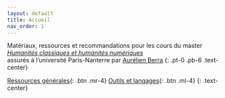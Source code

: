```yaml
---
layout: default
title: Accueil
nav_order: 1
---
```


Matériaux, ressources et recommandations pour les cours du master<br />[*Humanités classiques et humanités numériques*](https://hclassiques.parisnanterre.fr/)<br />assurés à l’université Paris-Nanterre par [Aurélien Berra](mailto:aurelien.berra@parisnanterre.fr)
{: .pt-0 .pb-6 .text-center}

[Ressources générales](./docs/general_resources){: .btn .mr-4} [Outils et langages](./docs/tools_and_languages){: .btn .ml-4}
{: .text-center}
